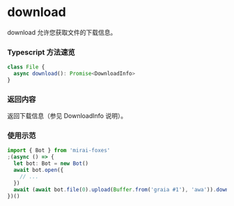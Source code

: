 # download

download 允许您获取文件的下载信息。

### Typescript 方法速览

```typescript
class File {
  async download(): Promise<DownloadInfo>
}
```

### 返回内容

返回下载信息（参见 DownloadInfo 说明）。

### 使用示范

```typescript
import { Bot } from 'mirai-foxes'
;(async () => {
  let bot: Bot = new Bot()
  await bot.open({
    // ...
  })
  await (await bot.file(0).upload(Buffer.from('graia #1'), 'awa')).download() // 上传文件后下载
})()
```
